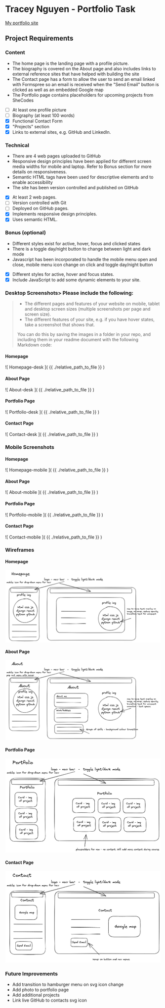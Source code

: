 # Tracey Nguyen - Portfolio Task

[My portfolio site]( https://trace-n.github.io/Portfolio )

## Project Requirements

### Content

- The home page is the landing page with a profile picture.
- The biography is covered on the About page and also includes links to external reference sites that have helped with building the site
- The Contact page has a form to allow the user to send an email linked with Formspree so an email is received when the "Send Email" button is clicked as well as an embedded Google map
- The Portfolio page contains placeholders for upcoming projects from SheCodes

- [ ] At least one profile picture
- [ ] Biography (at least 100 words)
- [X] Functional Contact Form
- [X] "Projects" section
- [X] Links to external sites, e.g. GitHub and LinkedIn.

### Technical
 
- There are 4 web pages uploaded to GitHub
- Responsive design principles have been applied for different screen media widths for mobile and laptop. Refer to Bonus section for more details on responsiveness.
- Semantic HTML tags have been used for descriptive elements and to enable accessibility
- The site has been version controlled and published on GitHub

- [X] At least 2 web pages.
- [ ] Version controlled with Git
- [ ] Deployed on GitHub pages.
- [X] Implements responsive design principles.
- [X] Uses semantic HTML.

### Bonus (optional)

- Different styles exist for active, hover, focus and clicked states
- There is a toggle day/night button to change between light and dark mode
- Javascript has been incorporated to handle the mobile menu open and close, mobile menu icon change on click and toggle day/night button

- [X] Different styles for active, hover and focus states.
- [X] Include JavaScript to add some dynamic elements to your site.

### Desktop Screenshots> Please include the following:
> - The different pages and features of your website on mobile, tablet and desktop screen sizes (multiple screenshots per page and screen size).
> - The different features of your site, e.g. if you have hover states, take a screenshot that shows that.
>
> You can do this by saving the images in a folder in your repo, and including them in your readme document with the following Markdown code:

#### Homepage 

![ Homepage-desk ]( {{ ./relative_path_to_file }} )

#### About Page

![ About-desk ]( {{ ./relative_path_to_file }} )

#### Portfolio Page

![ Portfolio-desk ]( {{ ./relative_path_to_file }} )

#### Contact Page

![ Contact-desk ]( {{ ./relative_path_to_file }} )

### Mobile Screenshots

#### Homepage 

![ Homepage-mobile ]( {{ ./relative_path_to_file }} )

#### About Page

![ About-mobile ]( {{ ./relative_path_to_file }} )

#### Portfolio Page

![ Portfolio-mobile ]( {{ ./relative_path_to_file }} )

#### Contact Page

![ Contact-mobile ]( {{ ./relative_path_to_file }} )

### Wireframes

#### Homepage 

![ Homepage-wire ]( ./screenshots/wireframe-home-page.png )

#### About Page

![ About-wire ]( ./screenshots/wireframe-about.png )

#### Portfolio Page

![ Portfolio-wire ]( ./screenshots/wireframe-portfolio.png )

#### Contact Page

![ Contact-wire ]( ./screenshots/wireframe-contact.png )

### Future Improvements

- Add transition to hamburger menu on svg icon change
- Add photo to portfolio page
- Add additional projects
- Link live GitHub to contacts svg icon